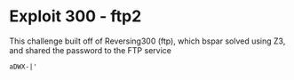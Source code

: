 # Exploit 300 - ftp2

This challenge built off of Reversing300 (ftp), which bspar solved using Z3, and shared the password to the FTP service
```
aDWX-|'
```

